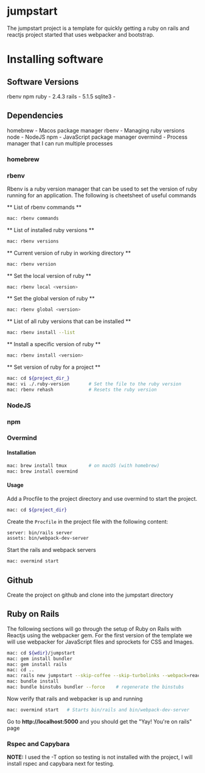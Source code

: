 # jumpstart
The jumpstart project is a template for quickly getting a ruby on rails and 
reactjs project started that uses webpacker and bootstrap.

# Installing software
## Software Versions
rbenv
npm
ruby      - 2.4.3
rails     - 5.1.5
sqlite3   - 
## Dependencies
homebrew  - Macos package manager
rbenv     - Managing ruby versions 
node      - NodeJS
npm       - JavaScript package manager
overmind  - Process manager that I can run multiple processes

### homebrew

### rbenv
Rbenv is a ruby version manager that can be used to set the version of ruby
running for an application. The following is cheetsheet of useful commands

** List of rbenv commands **
```bash
mac: rbenv commands
```

** List of installed ruby versions **
```bash
mac: rbenv versions
```

** Current version of ruby in working directory **
```bash
mac: rbenv version
```

** Set the local version of ruby **
```bash
mac: rbenv local <version>
```

** Set the global version of ruby **
```bash
mac: rbenv global <version>
```

** List of all ruby versions that can be installed **
```bash
mac: rbenv install --list
```

** Install a specific version of ruby **
```bash
mac: rbenv install <version>
```

** Set version of ruby for a project **
```bash
mac: cd ${project_dir_}
mac: vi ./.ruby-version       # Set the file to the ruby version
mac: rbenv rehash             # Resets the ruby version
```

### NodeJS
### npm
### Overmind
#### Installation
```bash
mac: brew install tmux        # on macOS (with homebrew)
mac: brew install overmind
```

#### Usage
Add a Procfile to the project directory and use overmind to start the project.
```bash
mac: cd ${project_dir}
```

Create the ```Procfile``` in the project file with the following content:
```bash
server: bin/rails server
assets: bin/webpack-dev-server
```

Start the rails and webpack servers
```bash
mac: overmind start
```

## Github
Create the project on github and clone into the jumpstart directory

## Ruby on Rails
The following sections will go through the setup of Ruby on Rails with Reactjs
using the webpacker gem. For the first version of the template we will use
webpacker for JavaScript files and sprockets for CSS and Images.

```bash
mac: cd ${wdir}/jumpstart
mac: gem install bundler
mac: gem install rails
mac: cd ..
mac: rails new jumpstart --skip-coffee --skip-turbolinks --webpack=react -T
mac: bundle install
mac: bundle binstubs bundler --force    # regenerate the binstubs
```

Now verify that rails and webpacker is up and running
```bash
mac: overmind start   # Starts bin/rails and bin/webpack-dev-server
```

Go to **http://localhost:5000** and you should get the "Yay! You're on rails" 
page

### Rspec and Capybara

**NOTE:** 
I used the -T option so testing is not installed with the project, I will install
rspec and capybara next for testing.
